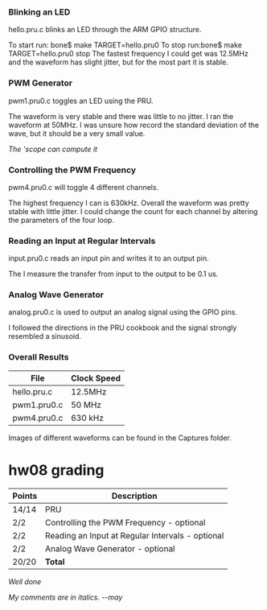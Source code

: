 ### Blinking an LED
hello.pru.c blinks an LED through the ARM GPIO structure.

To start run: bone$ make TARGET=hello.pru0 
To stop run:bone$ make TARGET=hello.pru0 stop
The fastest frequency I could get was 12.5MHz and the waveform has slight jitter, but for the most part it is stable. 

### PWM Generator
pwm1.pru0.c toggles an LED using the PRU.

The waveform is very stable and there was little to no jitter. I ran the waveform at 50MHz. 
I was unsure how record the standard deviation of the wave, but it should be a very small value.

*The 'scope can compute it*

### Controlling the PWM Frequency
pwm4.pru0.c will toggle 4 different channels.

The highest frequency I can is 630kHz. Overall the waveform was pretty stable with little jitter. 
I could change the count for each channel by altering the parameters of the four loop.

### Reading an Input at Regular Intervals
input.pru0.c reads an input pin and writes it to an output pin.

The I measure the transfer from input to the output to be 0.1 us.

### Analog Wave Generator
analog.pru0.c is used to output an analog signal using the GPIO pins. 

I followed the directions in the PRU cookbook and the signal strongly resembled a sinusoid.

### Overall Results
| File | Clock Speed |
| ----------- | ----------- |
|  hello.pru.c | 12.5MHz |
|  pwm1.pru0.c | 50 MHz |
|  pwm4.pru0.c | 630 kHz |

Images of different waveforms can be found in the Captures folder.

# hw08 grading

| Points      | Description |
| ----------- | ----------- |
| 14/14 | PRU
|  2/2 | Controlling the PWM Frequency - optional
|  2/2 | Reading an Input at Regular Intervals - optional
|  2/2 | Analog Wave Generator - optional
| 20/20 | **Total**

*Well done*

*My comments are in italics. --may*
